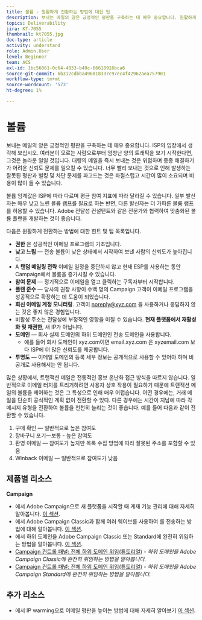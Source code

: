```yaml
---
title: 볼륨 - 원활하게 전환하는 방법에 대한 팁
description: 보내는 메일의 양은 긍정적인 평판을 구축하는 데 매우 중요합니다. 원활하게 전환하기 위해 수행할 수 있는 작업에 대해 알아봅니다.
topics: Deliverability
jira: KT-7055
thumbnail: kt7055.jpg
doc-type: article
activity: understand
role: Admin,User
level: Beginner
team: ACS
exl-id: 1bc56061-0c64-4033-b49c-66618916bca6
source-git-commit: 6b312cdbba496818337c97ec4f42962aea757901
workflow-type: tm+mt
source-wordcount: '573'
ht-degree: 1%

---
```


# 볼륨

보내는 메일의 양은 긍정적인 평판을 구축하는 데 매우 중요합니다. ISP의 입장에서 생각해 보십시오. 여러분이 모르는 사람으로부터 엄청난 양의 트래픽을 보기 시작한다면, 그것은 놀라운 일일 것입니다. 대량의 메일을 즉시 보내는 것은 위험하며 종종 해결하기가 어려운 신뢰도 문제를 일으킬 수 있습니다. 너무 빨리 보내는 것으로 인해 발생하는 잘못된 평판과 벌킹 및 차단 문제를 파고드는 것은 좌절스럽고 시간이 많이 소요되며 비용이 많이 들 수 있습니다.

볼륨 임계값은 ISP에 따라 다르며 평균 참여 지표에 따라 달라질 수 있습니다. 일부 발신자는 매우 낮고 느린 볼륨 램프를 필요로 하는 반면, 다른 발신자는 더 가파른 볼륨 램프를 허용할 수 있습니다. Adobe 전달성 컨설턴트와 같은 전문가와 협력하여 맞춤화된 볼륨 플랜을 개발하는 것이 좋습니다.

다음은 원활하게 전환하는 방법에 대한 힌트 및 팁 목록입니다.

* **권한** 은 성공적인 이메일 프로그램의 기초입니다.
* **낮고 느림** — 전송 볼륨이 낮은 상태에서 시작하여 보낸 사람의 신뢰도가 높아집니다.
* A **탠덤 메일링 전략** 이메일 일정을 중단하지 않고 현재 ESP를 사용하는 동안 Campaign에서 볼륨을 증가시킬 수 있습니다.
* **참여 문제** — 정기적으로 이메일을 열고 클릭하는 구독자부터 시작합니다.
* **플랜 준수** — 당사의 권장 사항이 수백 명의 Campaign 고객이 이메일 프로그램을 성공적으로 확장하는 데 도움이 되었습니다.
* **회신 이메일 계정 모니터링**. 고객이 noreply@xyz.com 을 사용하거나 응답하지 않는 것은 좋지 않은 경험입니다.
* 비활성 주소는 전달성에 부정적인 영향을 미칠 수 있습니다. **현재 플랫폼에서 재활성화 및 재권한**, 새 IP가 아닙니다.
* **도메인** — 회사 실제 도메인의 하위 도메인인 전송 도메인을 사용합니다.
   * 예를 들어 회사 도메인이 xyz.com이면 email.xyz.com 은 xyzemail.com 보다 ISP에 더 많은 신뢰도를 제공합니다.
* **투명도** — 이메일 도메인의 등록 세부 정보는 공개적으로 사용할 수 있어야 하며 비공개로 사용해서는 안 됩니다.

많은 상황에서, 트랜잭션 메일은 전통적인 홍보 온난화 접근 방식을 따르지 않습니다. 일반적으로 이메일 터치를 트리거하려면 사용자 상호 작용이 필요하기 때문에 트랜잭션 메일의 볼륨을 제어하는 것은 그 특성으로 인해 매우 어렵습니다. 어떤 경우에는, 거래 메일을 단순히 공식적인 계획 없이 전환할 수 있다. 다른 경우에는 시간이 지남에 따라 각 메시지 유형을 전환하여 볼륨을 천천히 늘리는 것이 좋습니다. 예를 들어 다음과 같이 전환할 수 있습니다.

1. 구매 확인 — 일반적으로 높은 참여도
2. 장바구니 포기—보통 - 높은 참여도
3. 환영 이메일 — 참여도가 높지만 목록 수집 방법에 따라 잘못된 주소를 포함할 수 있음
4. Winback 이메일 — 일반적으로 참여도가 낮음

## 제품별 리소스

**Campaign**

* 에서 Adobe Campaign으로 새 플랫폼을 시작할 때 게재 기능 관리에 대해 자세히 알아봅니다. [이 섹션](/help/additional-resources/ac-starting-new-platform.md).
* 에서 Adobe Campaign Classic과 함께 여러 웨이브를 사용하여 를 전송하는 방법에 대해 알아봅니다. [이 섹션](https://experienceleague.adobe.com/docs/campaign-classic/using/sending-messages/key-steps-when-creating-a-delivery/steps-sending-the-delivery.html#sending-using-multiple-waves).
* 에서 하위 도메인을 Adobe Campaign Classic 또는 Standard에 완전히 위임하는 방법을 알아봅니다. [이 섹션](/help/additional-resources/ac-domain-name-setup.md).
* [Campaign 컨트롤 패널: 전체 하위 도메인 위임(튜토리얼)](https://experienceleague.adobe.com/docs/campaign-classic-learn/control-panel/subdomains-and-certificates/subdomain-delegation.html) - *하위 도메인을 Adobe Campaign Classic에 완전히 위임하는 방법을 알아봅니다.*
* [Campaign 컨트롤 패널: 전체 하위 도메인 위임(튜토리얼)](https://experienceleague.adobe.com/docs/campaign-standard-learn/control-panel/subdomains-and-certificates/subdomain-delegation.html) - *하위 도메인을 Adobe Campaign Standard에 완전히 위임하는 방법을 알아봅니다.*

## 추가 리소스

* 에서 IP warming으로 이메일 평판을 높이는 방법에 대해 자세히 알아보기 [이 섹션](/help/additional-resources/increase-reputation-with-ip-warming.md).
